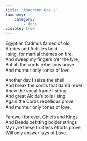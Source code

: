 ```yaml
---
title: 'Anacreon Ode 1'
taxonomy:
    category:
        - docs
visible: true
---
```


Egyptian Cadmus famed of old  
Atrides and Achilles bold  
I sing, for martial themes on fire,  
And sweep my fingers o’er the lyre,  
But ah the cords rebellious prove  
And murmur only tones of love.  
  
Another day I seize the shell  
And break the cords that dared rebel  
Anew the vocal frame I string  
And great Alcide’s toils I sing  
Again the Cords rebellious prove,  
And murmur only tones of love.  
  
Farewell for ever, Chiefs and Kings  
And Deeds befitting bolder strings  
My Lyre these fruitless efforts prove,  
Will only answer lays of Love.